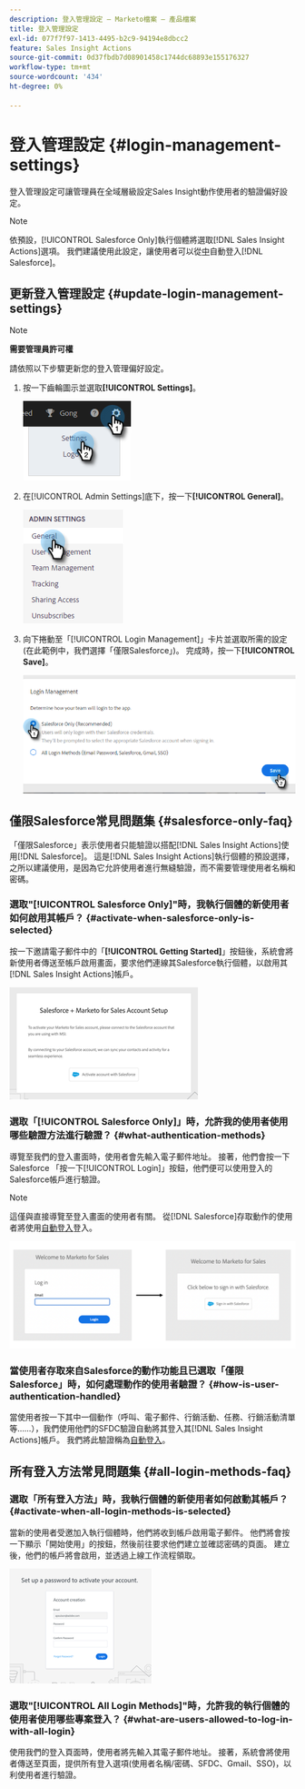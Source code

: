 ```yaml
---
description: 登入管理設定 — Marketo檔案 — 產品檔案
title: 登入管理設定
exl-id: 077f7f97-1413-4495-b2c9-94194e8dbcc2
feature: Sales Insight Actions
source-git-commit: 0d37fbdb7d08901458c1744dc68893e155176327
workflow-type: tm+mt
source-wordcount: '434'
ht-degree: 0%

---
```


# 登入管理設定 {#login-management-settings}

登入管理設定可讓管理員在全域層級設定Sales Insight動作使用者的驗證偏好設定。

>[!NOTE]
>
>依預設，[!UICONTROL Salesforce Only]執行個體將選取[!DNL Sales Insight Actions]選項。 我們建議使用此設定，讓使用者可以從[中](/help/marketo/product-docs/marketo-sales-insight/actions/admin/auto-login-from-salesforce.md)自動登入[!DNL Salesforce]。

## 更新登入管理設定 {#update-login-management-settings}

>[!NOTE]
>
>**需要管理員許可權**

請依照以下步驟更新您的登入管理偏好設定。

1. 按一下齒輪圖示並選取&#x200B;**[!UICONTROL Settings]**。

   ![](assets/login-management-settings-1.png)

1. 在[!UICONTROL Admin Settings]底下，按一下&#x200B;**[!UICONTROL General]**。

   ![](assets/login-management-settings-2.png)

1. 向下捲動至「[!UICONTROL Login Management]」卡片並選取所需的設定(在此範例中，我們選擇「僅限Salesforce」)。 完成時，按一下&#x200B;**[!UICONTROL Save]**。

   ![](assets/login-management-settings-3.png)

## 僅限Salesforce常見問題集 {#salesforce-only-faq}

「僅限Salesforce」表示使用者只能驗證以搭配[!DNL Sales Insight Actions]使用[!DNL Salesforce]。 這是[!DNL Sales Insight Actions]執行個體的預設選擇，之所以建議使用，是因為它允許使用者進行無縫驗證，而不需要管理使用者名稱和密碼。

### 選取&quot;[!UICONTROL Salesforce Only]&quot;時，我執行個體的新使用者如何啟用其帳戶？ {#activate-when-salesforce-only-is-selected}

按一下邀請電子郵件中的「**[!UICONTROL Getting Started]**」按鈕後，系統會將新使用者傳送至帳戶啟用畫面，要求他們連線其Salesforce執行個體，以啟用其[!DNL Sales Insight Actions]帳戶。

![](assets/login-management-settings-4.png)

### 選取「[!UICONTROL Salesforce Only]」時，允許我的使用者使用哪些驗證方法進行驗證？ {#what-authentication-methods}

導覽至我們的登入畫面時，使用者會先輸入電子郵件地址。 接著，他們會按一下Salesforce 「按一下[!UICONTROL Login]」按鈕，他們便可以使用登入的Salesforce帳戶進行驗證。

>[!NOTE]
>
>這僅與直接導覽至登入畫面的使用者有關。 從[!DNL Salesforce]存取動作的使用者將使用[自動登入](/help/marketo/product-docs/marketo-sales-insight/actions/admin/auto-login-from-salesforce.md)登入。

![](assets/login-management-settings-5.png)

### 當使用者存取來自Salesforce的動作功能且已選取「僅限Salesforce」時，如何處理動作的使用者驗證？ {#how-is-user-authentication-handled}

當使用者按一下其中一個動作（呼叫、電子郵件、行銷活動、任務、行銷活動清單等……），我們使用他們的SFDC驗證自動將其登入其[!DNL Sales Insight Actions]帳戶。 我們將此驗證稱為[自動登入](/help/marketo/product-docs/marketo-sales-insight/actions/admin/auto-login-from-salesforce.md)。

## 所有登入方法常見問題集 {#all-login-methods-faq}

### 選取「所有登入方法」時，我執行個體的新使用者如何啟動其帳戶？ {#activate-when-all-login-methods-is-selected}

當新的使用者受邀加入執行個體時，他們將收到帳戶啟用電子郵件。 他們將會按一下顯示「開始使用」的按鈕，然後前往要求他們建立並確認密碼的頁面。 建立後，他們的帳戶將會啟用，並透過上線工作流程領取。

![](assets/login-management-settings-6.png)

### 選取&quot;[!UICONTROL All Login Methods]&quot;時，允許我的執行個體的使用者使用哪些專案登入？ {#what-are-users-allowed-to-log-in-with-all-login}

使用我們的登入頁面時，使用者將先輸入其電子郵件地址。 接著，系統會將使用者傳送至頁面，提供所有登入選項(使用者名稱/密碼、SFDC、Gmail、SSO)，以利使用者進行驗證。
